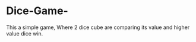 # Dice-Game-
This a simple game, Where 2 dice cube are comparing its value and higher value dice win.
